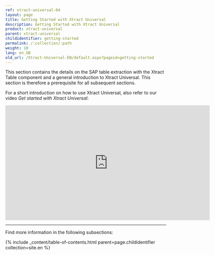 ```yaml
---
ref: xtract-universal-04
layout: page
title: Getting Started with Xtract Universal
description: Getting Started with Xtract Universal
product: xtract-universal
parent: xtract-universal
childidentifier: getting-started
permalink: /:collection/:path
weight: 10
lang: en_GB
old_url: /Xtract-Universal-EN/default.aspx?pageid=getting-started
---
```

This section contains the details on the SAP table extraction with the Xtract Table component and a general introduction to Xtract Universal.
This section is therefore a prerequisite for all subsequent sections.

For a short introduction on how to use Xtract Universal, also refer to our video *Get started with Xtract Universal*:

<iframe 
width="640" 
height="360" 
src="https://www.youtube.com/embed/pdlsfm0dLMA?rel=0" 
title="YouTube video player" 
frameborder="0" 
allow="accelerometer; autoplay; clipboard-write; encrypted-media; gyroscope; picture-in-picture" 
allowfullscreen>
</iframe>

******

Find more information in the following subsections:

{% include _content/table-of-contents.html parent=page.childidentifier collection=site.en %}

